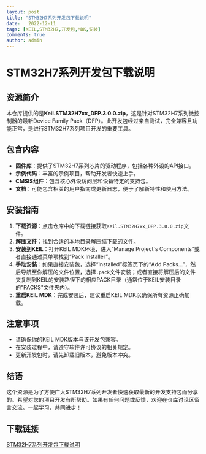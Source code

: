 ```yaml
---
layout: post
title: "STM32H7系列开发包下载说明"
date:   2022-12-11
tags: [KEIL,STM32H7,开发包,MDK,安装]
comments: true
author: admin
---
```

# STM32H7系列开发包下载说明

## 资源简介

本仓库提供的是**Keil.STM32H7xx_DFP.3.0.0.zip**，这是针对STM32H7系列微控制器的最新Device Family Pack（DFP）。此开发包经过亲自测试，完全兼容且功能正常，是进行STM32H7系列项目开发的重要工具。

## 包含内容

- **固件库**：提供了STM32H7系列芯片的驱动程序，包括各种外设的API接口。
- **示例代码**：丰富的示例项目，帮助开发者快速上手。
- **CMSIS组件**：包含核心外设访问层和设备特定的支持包。
- **文档**：可能包含相关的用户指南或更新日志，便于了解新特性和使用方法。

## 安装指南

1. **下载资源**：点击仓库中的下载链接获取`Keil.STM32H7xx_DFP.3.0.0.zip`文件。
2. **解压文件**：找到合适的本地目录解压缩下载的文件。
3. **安装到KEIL**：打开KEIL MDK环境，进入“Manage Project's Components”或者直接通过菜单项找到“Pack Installer”。
4. **手动安装**：如果直接安装包，选择“Installed”标签页下的“Add Packs…”，然后导航至你解压的文件位置，选择`.pack`文件安装；或者直接将解压后的文件夹复制到KEIL的安装路径下的相应PACK目录（通常位于KEIL安装目录的"PACKS"文件夹内）。
5. **重启KEIL MDK**：完成安装后，建议重启KEIL MDK以确保所有资源正确加载。

## 注意事项

- 请确保你的KEIL MDK版本与该开发包兼容。
- 在安装过程中，请遵守软件许可协议的相关规定。
- 更新开发包时，请先卸载旧版本，避免版本冲突。

## 结语

这个资源是为了方便广大STM32H7系列开发者快速获取最新的开发支持包而分享的。希望对您的项目开发有所帮助。如果有任何问题或反馈，欢迎在仓库讨论区留言交流。一起学习，共同进步！

## 下载链接

[STM32H7系列开发包下载说明](https://pan.quark.cn/s/0157cdbb3032)